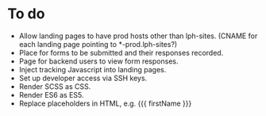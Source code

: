 To do
=====

* Allow landing pages to have prod hosts other than lph-sites. (CNAME for each landing page pointing to *-prod.lph-sites?)
* Place for forms to be submitted and their responses recorded.
* Page for backend users to view form responses.
* Inject tracking Javascript into landing pages.
* Set up developer access via SSH keys.
* Render SCSS as CSS.
* Render ES6 as ES5.
* Replace placeholders in HTML, e.g. {{{ firstName }}}
